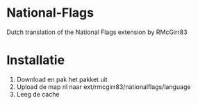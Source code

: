 # National-Flags

Dutch translation of the National Flags extension by RMcGirr83

Installatie
===========

1. Download en pak het pakket uit
2. Upload de map nl naar ext/rmcgirr83/nationalflags/language
3. Leeg de cache
